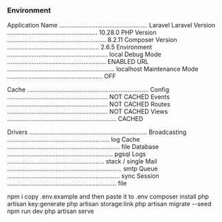 <h3>Environment</h3>
 <p>
  Application Name ................................................... Laravel
  Laravel Version .................................................... 10.28.0
  PHP Version ......................................................... 8.2.11
  Composer Version ..................................................... 2.6.5
  Environment .......................................................... local
  Debug Mode ......................................................... ENABLED
  URL .............................................................. localhost
  Maintenance Mode ....................................................... OFF

  Cache ......................................................................
  Config .......................................................... NOT CACHED
  Events .......................................................... NOT CACHED
  Routes .......................................................... NOT CACHED
  Views ............................................................... CACHED

  Drivers ....................................................................
  Broadcasting ........................................................... log
  Cache ................................................................. file
  Database ............................................................. pgsql
  Logs ........................................................ stack / single
  Mail .................................................................. smtp
  Queue ................................................................. sync
  Session ............................................................... file
</p>
<p>
npm i
copy .env.example and then paste it to .env
composer install
php artisan key:generate
php artisan storage:link
php artisan migrate --seed
npm run dev
php artisan serve
</p>


